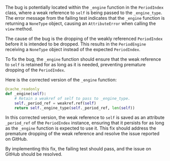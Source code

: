 The bug is potentially located within the `_engine` function in the `PeriodIndex` class, where a weak reference to `self` is being passed to the `_engine_type`. The error message from the failing test indicates that the `_engine` function is returning a `NoneType` object, causing an `AttributeError` when calling the `view` method.

The cause of the bug is the dropping of the weakly referenced `PeriodIndex` before it is intended to be dropped. This results in the `PeriodEngine` receiving a `NoneType` object instead of the expected `PeriodIndex`.

To fix the bug, the `_engine` function should ensure that the weak reference to `self` is retained for as long as it is needed, preventing premature dropping of the `PeriodIndex`.

Here is the corrected version of the `_engine` function:

```python
@cache_readonly
def _engine(self):
    # Retain a weakref of self to pass to _engine_type.
    self._period_ref = weakref.ref(self)
    return self._engine_type(self._period_ref, len(self))
```

In this corrected version, the weak reference to `self` is saved as an attribute `_period_ref` of the `PeriodIndex` instance, ensuring that it persists for as long as the `_engine` function is expected to use it. This fix should address the premature dropping of the weak reference and resolve the issue reported on GitHub.

By implementing this fix, the failing test should pass, and the issue on GitHub should be resolved.